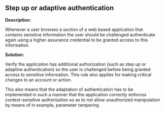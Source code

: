 Step up or adaptive authentication
-------

**Description:**

Whenever a user browses a section of a web based application that contains sensitive
information the user should be challenged authenticate again using a higher assurance
credential to be granted access to this information.


**Solution:**

Verify the application has additional authorization
(such as step up or adaptive authentication) so the user is challenged before being
granted access to sensitive information. This rule also applies for making critical
changes to an account or action.

This also means that the adaptation of authentication has
to be implemented in such a manner that the application correctly enforces context-sensitive
authorization so as to not allow unauthorized manipulation by means of in example, parameter tampering.
